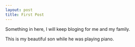 ```yaml
---
layout: post
title: First Post
---
```


Something in here, I will keep bloging for me and my family.

This is my beautiful son while he was playing piano.